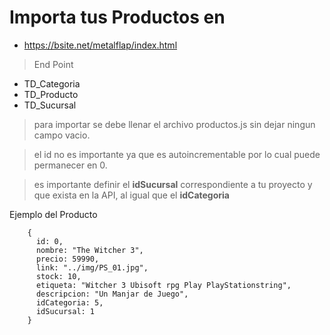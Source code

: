 # Importa tus Productos en
* https://bsite.net/metalflap/index.html

> End Point
* TD_Categoria
* TD_Producto
* TD_Sucursal


> para importar se debe llenar el archivo productos.js sin dejar ningun campo vacio.

> el id no es importante ya que es autoincrementable por lo cual puede permanecer en 0.

> es importante definir el **idSucursal** correspondiente a tu proyecto y que exista en la API, al igual que el **idCategoria**

Ejemplo del Producto
```
    {
      id: 0,
      nombre: "The Witcher 3",
      precio: 59990,
      link: "../img/PS_01.jpg",
      stock: 10,
      etiqueta: "Witcher 3 Ubisoft rpg Play PlayStationstring",
      descripcion: "Un Manjar de Juego",
      idCategoria: 5,
      idSucursal: 1
    }
```

